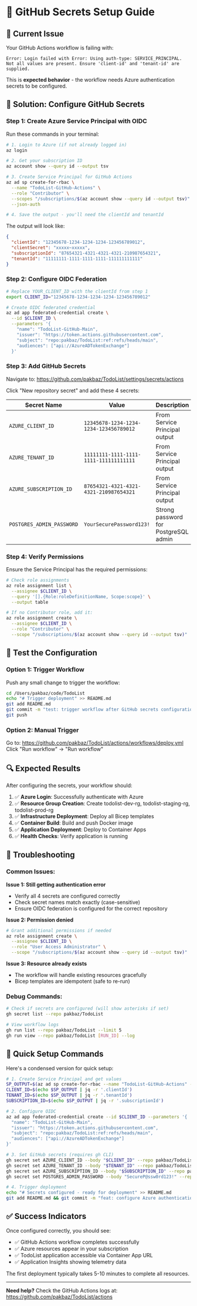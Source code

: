 # 🔧 GitHub Secrets Setup Guide

## 🎯 Current Issue
Your GitHub Actions workflow is failing with:
```
Error: Login failed with Error: Using auth-type: SERVICE_PRINCIPAL. 
Not all values are present. Ensure 'client-id' and 'tenant-id' are supplied.
```

This is **expected behavior** - the workflow needs Azure authentication secrets to be configured.

## 🚀 Solution: Configure GitHub Secrets

### Step 1: Create Azure Service Principal with OIDC

Run these commands in your terminal:

```bash
# 1. Login to Azure (if not already logged in)
az login

# 2. Get your subscription ID
az account show --query id --output tsv

# 3. Create Service Principal for GitHub Actions
az ad sp create-for-rbac \
  --name "TodoList-GitHub-Actions" \
  --role "Contributor" \
  --scopes "/subscriptions/$(az account show --query id --output tsv)" \
  --json-auth

# 4. Save the output - you'll need the clientId and tenantId
```

The output will look like:
```json
{
  "clientId": "12345678-1234-1234-1234-123456789012",
  "clientSecret": "xxxxx~xxxxx",
  "subscriptionId": "87654321-4321-4321-4321-210987654321",
  "tenantId": "11111111-1111-1111-1111-111111111111"
}
```

### Step 2: Configure OIDC Federation

```bash
# Replace YOUR_CLIENT_ID with the clientId from step 1
export CLIENT_ID="12345678-1234-1234-1234-123456789012"

# Create OIDC federated credential
az ad app federated-credential create \
  --id $CLIENT_ID \
  --parameters '{
    "name": "TodoList-GitHub-Main",
    "issuer": "https://token.actions.githubusercontent.com",
    "subject": "repo:pakbaz/TodoList:ref:refs/heads/main",
    "audiences": ["api://AzureADTokenExchange"]
  }'
```

### Step 3: Add GitHub Secrets

Navigate to: https://github.com/pakbaz/TodoList/settings/secrets/actions

Click "New repository secret" and add these 4 secrets:

| Secret Name | Value | Description |
|-------------|-------|-------------|
| `AZURE_CLIENT_ID` | `12345678-1234-1234-1234-123456789012` | From Service Principal output |
| `AZURE_TENANT_ID` | `11111111-1111-1111-1111-111111111111` | From Service Principal output |
| `AZURE_SUBSCRIPTION_ID` | `87654321-4321-4321-4321-210987654321` | From Service Principal output |
| `POSTGRES_ADMIN_PASSWORD` | `YourSecurePassword123!` | Strong password for PostgreSQL admin |

### Step 4: Verify Permissions

Ensure the Service Principal has the required permissions:

```bash
# Check role assignments
az role assignment list \
  --assignee $CLIENT_ID \
  --query '[].{Role:roleDefinitionName, Scope:scope}' \
  --output table

# If no Contributor role, add it:
az role assignment create \
  --assignee $CLIENT_ID \
  --role "Contributor" \
  --scope "/subscriptions/$(az account show --query id --output tsv)"
```

## 🧪 Test the Configuration

### Option 1: Trigger Workflow
Push any small change to trigger the workflow:

```bash
cd /Users/pakbaz/code/TodoList
echo "# Trigger deployment" >> README.md
git add README.md
git commit -m "test: trigger workflow after GitHub secrets configuration"
git push
```

### Option 2: Manual Trigger
Go to: https://github.com/pakbaz/TodoList/actions/workflows/deploy.yml
Click "Run workflow" → "Run workflow"

## 🔍 Expected Results

After configuring the secrets, your workflow should:

1. ✅ **Azure Login**: Successfully authenticate with Azure
2. ✅ **Resource Group Creation**: Create todolist-dev-rg, todolist-staging-rg, todolist-prod-rg
3. ✅ **Infrastructure Deployment**: Deploy all Bicep templates
4. ✅ **Container Build**: Build and push Docker image
5. ✅ **Application Deployment**: Deploy to Container Apps
6. ✅ **Health Checks**: Verify application is running

## 🚨 Troubleshooting

### Common Issues:

**Issue 1: Still getting authentication error**
- Verify all 4 secrets are configured correctly
- Check secret names match exactly (case-sensitive)
- Ensure OIDC federation is configured for the correct repository

**Issue 2: Permission denied**
```bash
# Grant additional permissions if needed
az role assignment create \
  --assignee $CLIENT_ID \
  --role "User Access Administrator" \
  --scope "/subscriptions/$(az account show --query id --output tsv)"
```

**Issue 3: Resource already exists**
- The workflow will handle existing resources gracefully
- Bicep templates are idempotent (safe to re-run)

### Debug Commands:
```bash
# Check if secrets are configured (will show asterisks if set)
gh secret list --repo pakbaz/TodoList

# View workflow logs
gh run list --repo pakbaz/TodoList --limit 5
gh run view --repo pakbaz/TodoList [RUN_ID] --log
```

## 🎯 Quick Setup Commands

Here's a condensed version for quick setup:

```bash
# 1. Create Service Principal and get values
SP_OUTPUT=$(az ad sp create-for-rbac --name "TodoList-GitHub-Actions" --role "Contributor" --scopes "/subscriptions/$(az account show --query id --output tsv)" --json-auth)
CLIENT_ID=$(echo $SP_OUTPUT | jq -r '.clientId')
TENANT_ID=$(echo $SP_OUTPUT | jq -r '.tenantId')
SUBSCRIPTION_ID=$(echo $SP_OUTPUT | jq -r '.subscriptionId')

# 2. Configure OIDC
az ad app federated-credential create --id $CLIENT_ID --parameters '{
  "name": "TodoList-GitHub-Main",
  "issuer": "https://token.actions.githubusercontent.com", 
  "subject": "repo:pakbaz/TodoList:ref:refs/heads/main",
  "audiences": ["api://AzureADTokenExchange"]
}'

# 3. Set GitHub secrets (requires gh CLI)
gh secret set AZURE_CLIENT_ID --body "$CLIENT_ID" --repo pakbaz/TodoList
gh secret set AZURE_TENANT_ID --body "$TENANT_ID" --repo pakbaz/TodoList  
gh secret set AZURE_SUBSCRIPTION_ID --body "$SUBSCRIPTION_ID" --repo pakbaz/TodoList
gh secret set POSTGRES_ADMIN_PASSWORD --body "SecureP@ssw0rd123!" --repo pakbaz/TodoList

# 4. Trigger deployment
echo "# Secrets configured - ready for deployment" >> README.md
git add README.md && git commit -m "feat: configure Azure authentication secrets" && git push
```

## ✅ Success Indicators

Once configured correctly, you should see:
- ✅ GitHub Actions workflow completes successfully
- ✅ Azure resources appear in your subscription
- ✅ TodoList application accessible via Container App URL
- ✅ Application Insights showing telemetry data

The first deployment typically takes 5-10 minutes to complete all resources.

---

**Need help?** Check the GitHub Actions logs at: https://github.com/pakbaz/TodoList/actions
